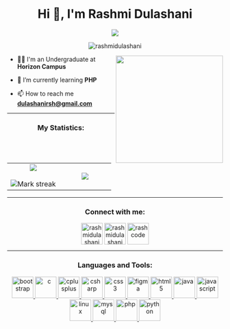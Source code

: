 <h1 align="center">Hi 👋, I'm Rashmi Dulashani</h1>  

<p align="center">
  <a href="https://github.com/DenverCoder1/readme-typing-svg"><img src="https://readme-typing-svg.herokuapp.com?font=Time+New+Roman&color=cyan&size=28&center=true&vCenter=true&width=600&height=100&lines=IT+Undergraduate;Front-End+Developer;Aspiring+Full-Stack+Developer;"></a>
</p>

<p align="center"> <img src="https://komarev.com/ghpvc/?username=rashmidulashani&label=Profile%20views&color=0e75b6&style=flat" alt="rashmidulashani" /> </p>

<a target="_blank" align="center">
  <img align="right" src="https://github.com/7oSkaaa/7oSkaaa/blob/main/Images/Right_Side.gif?raw=true" width = 250px height = 250px>
</a>
  
- 🧑‍🎓 I'm an Undergraduate at <b>Horizon Campus</b>

- 🌱 I’m currently learning <b>PHP</b>

- 📫 How to reach me **dulashanirsh@gmail.com**

---

<h3 align="center">My Statistics:</h3>

<!--- stats & Trophy (start) -->
<p align="center">
  <!--- stats (start) -->
<table align="center">
<tr border="none">
<td width="50%" align="center">
  <img  align="center"  src="https://github-readme-stats.vercel.app/api?username=RashmiDulashani&theme=dark&show_icons=true&count_private=true" />
  <br></br>
  <img  title="🔥 Get streak stats for your profile at git.io/streak-stats" alt="Mark streak" src="https://github-readme-streak-stats.herokuapp.com/?user=RashmiDulashani&theme=dark&hide_border=false" /> 
</td>

<td width="50%" align="center">
  <img  align="center"  src="https://github-readme-stats.anuraghazra1.vercel.app/api/top-langs/?username=RashmiDulashani&theme=dark&hide_border=false&no-bg=true&no-frame=true&langs_count=10"/>
</td>
</tr>
</table>
<!--- stats (end) -->

---
<h3 align="center">Connect with me:</h3>
<p align="center">
  <a href="https://www.linkedin.com/in/rashmidulashani" target="blank"><img align="center" src="https://github.com/Scar1109/skill-icons/blob/main/icons/LinkedIn.svg" alt="rashmidulashani" height="50" width="50" /></a>
  <a href="https://www.facebook.com/rash.mi.77398143" target="blank"><img align="center" src="https://raw.githubusercontent.com/rahuldkjain/github-profile-readme-generator/master/src/images/icons/Social/facebook.svg" alt="rashmidulashani" height="50" width="50" /></a>
  <a href="https://www.youtube.com/@rash_code" target="blank"><img align="center" src="https://raw.githubusercontent.com/rahuldkjain/github-profile-readme-generator/master/src/images/icons/Social/youtube.svg" alt="rashcode" height="50" width="50" /></a>
</p>

---

<h3 align="center">Languages and Tools:</h3>
<p align="center"> 
  <a href="https://getbootstrap.com" target="_blank" rel="noreferrer"> <img src="https://github.com/Scar1109/skill-icons/blob/main/icons/Bootstrap.svg" alt="bootstrap" width="50" height="50"/> </a>
  <a href="https://www.cprogramming.com/" target="_blank" rel="noreferrer"> <img src="https://github.com/Scar1109/skill-icons/blob/main/icons/C.svg" alt="c" width="50" height="50"/> </a>
  <a href="https://www.cprogramming.com/" target="_blank" rel="noreferrer"> <a href="https://www.w3schools.com/cpp/" target="_blank" rel="noreferrer"> <img src="https://github.com/Scar1109/skill-icons/blob/main/icons/CPP.svg" alt="cplusplus" width="50" height="50"/> </a>
    <a href="https://www.w3schools.com/cs/" target="_blank" rel="noreferrer"> <img src="https://github.com/Scar1109/skill-icons/blob/main/icons/CS.svg" alt="csharp" width="50" height="50"/> </a>
    <a href="https://www.w3schools.com/css/" target="_blank" rel="noreferrer"> <img src="https://github.com/Scar1109/skill-icons/blob/main/icons/CSS.svg" alt="css3" width="50" height="50"/> </a> 
    <a href="https://www.figma.com/" target="_blank" rel="noreferrer"> <img src="https://github.com/Scar1109/skill-icons/blob/main/icons/Figma-Light.svg" alt="figma" width="50" height="50"/> </a>
    <a href="https://www.w3.org/html/" target="_blank" rel="noreferrer"> <img src="https://github.com/Scar1109/skill-icons/blob/main/icons/HTML.svg" alt="html5" width="50" height="50"/> </a> 
     <a href="https://www.java.com" target="_blank" rel="noreferrer"> <img src="https://github.com/Scar1109/skill-icons/blob/main/icons/Java-Light.svg" alt="java" width="50" height="50"/> </a>
    <a href="https://developer.mozilla.org/en-US/docs/Web/JavaScript" target="_blank" rel="noreferrer"> <img src="https://github.com/Scar1109/skill-icons/blob/main/icons/JavaScript.svg" alt="javascript" width="50" height="50"/> </a> 
    <a href="https://www.linux.org/" target="_blank" rel="noreferrer"> <img src="https://github.com/Scar1109/skill-icons/blob/main/icons/Linux-Light.svg" alt="linux" width="50" height="50"/> </a>
    <a href="https://www.mysql.com/" target="_blank" rel="noreferrer"> <img src="https://github.com/Scar1109/skill-icons/blob/main/icons/MySQL-Light.svg" alt="mysql" width="50" height="50"/> </a>
  <a href="https://www.php.net" target="_blank" rel="noreferrer"> <img src="https://github.com/Scar1109/skill-icons/blob/main/icons/PHP-Light.svg" alt="php" width="50" height="50"/> </a>
    <a href="https://www.python.org" target="_blank" rel="noreferrer"> <img src="https://github.com/Scar1109/skill-icons/blob/main/icons/Python-Light.svg" alt="python" width="50" height="50"/> </a>
</p>


